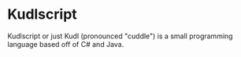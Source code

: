 # Kudlscript

Kudlscript or just Kudl (pronounced "cuddle") is a small programming language based off of C# and Java. 